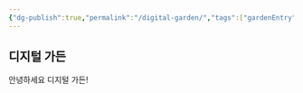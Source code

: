 ```yaml
---
{"dg-publish":true,"permalink":"/digital-garden/","tags":["gardenEntry"]}
---
```


## 디지털 가든

안녕하세요 디지털 가든!
